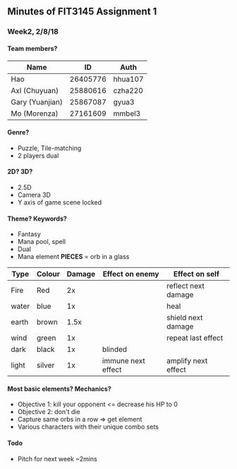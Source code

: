 ## Minutes of FIT3145 Assignment 1

### Week2, 2/8/18

#### Team members?

| Name | ID | Auth |
| - | - | - |
| Hao | 26405776 | hhua107 |
| Axl (Chuyuan) | 25880616 | czha220 |
| Gary (Yuanjian) | 25867087 | gyua3 |
| Mo (Morenza) | 27161609 | mmbel3 |

#### Genre?

* Puzzle, Tile-matching
* 2 players dual

#### 2D? 3D?

* 2.5D
* Camera 3D
* Y axis of game scene locked

#### Theme? Keywords?

* Fantasy
* Mana pool, spell
* Dual
* Mana element **PIECES** = orb in a glass

| Type | Colour | Damage | Effect on enemy | Effect on self |
| - | - | - | - | - |
| Fire | Red | 2x | | reflect next damage |
| water | blue | 1x | | heal |
| earth | brown | 1.5x | | shield next damage |
| wind | green | 1x | | repeat last effect |
| dark | black | 1x | blinded | |
| light | silver | 1x | immune next effect | amplify next effect |

#### Most basic elements? Mechanics?

* Objective 1: kill your opponent <= decrease his HP to 0
* Objective 2: don't die
* Capture same orbs in a row => get element
* Various characters with their unique combo sets

#### Todo

* Pitch for next week ~2mins
